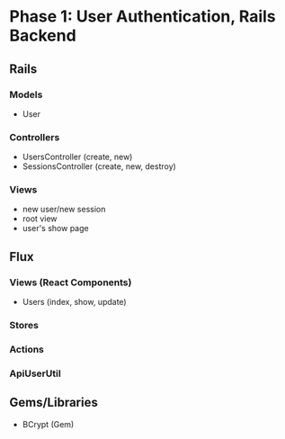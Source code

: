 # Phase 1: User Authentication, Rails Backend

## Rails
### Models
* User

### Controllers
* UsersController (create, new)
* SessionsController (create, new, destroy)

### Views
* new user/new session
* root view
* user's show page

## Flux
### Views (React Components)
* Users (index, show, update)

### Stores

### Actions

### ApiUserUtil

## Gems/Libraries
* BCrypt (Gem)
